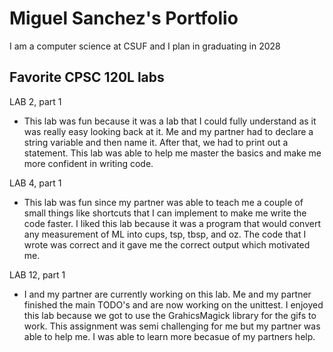 
# Miguel Sanchez's Portfolio

I am a computer science at CSUF and I plan in graduating in 2028

## Favorite CPSC 120L labs

LAB 2, part 1
* This lab was fun because it was a lab that I could fully understand as it was 
really easy looking back at it. Me and my partner had to declare a string variable 
and then name it. After that, we had to print out a statement. This lab was able to help me master the basics and make me more confident in writing code.

LAB 4, part 1
* This lab was fun since my partner was able to teach me a couple of small things 
like shortcuts that I can implement to make me write the code faster.
I liked this lab because it was a program that would convert any measurement of 
ML into cups, tsp, tbsp, and oz. The code that I wrote was correct and it gave me the 
correct output which motivated me.

LAB 12, part 1 
* I and my partner are currently working on this lab. Me and my partner finished 
the main TODO's and are now working on the unittest. I enjoyed this lab because we 
got to use the GrahicsMagick library for the gifs to work. This assignment was semi 
challenging for me but my partner was able to help me. I was able to learn more becasue of my partners help.
